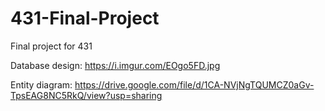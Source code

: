 # 431-Final-Project
Final project for 431

Database design:
https://i.imgur.com/EOgo5FD.jpg

Entity diagram:
https://drive.google.com/file/d/1CA-NVjNgTQUMCZ0aGv-TpsEAG8NC5RkQ/view?usp=sharing
